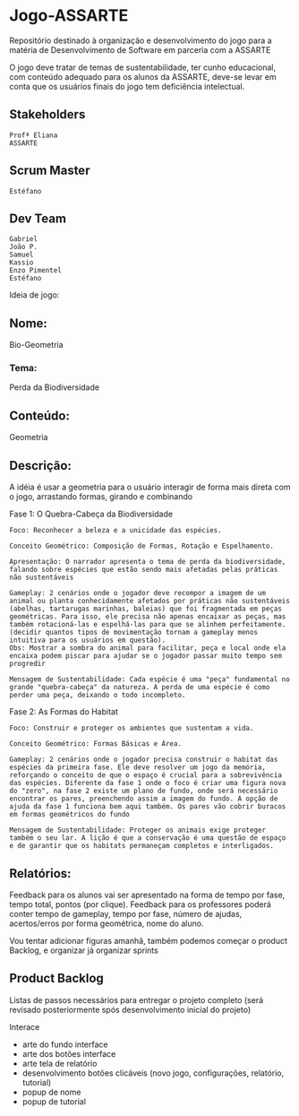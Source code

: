 # Jogo-ASSARTE
Repositório destinado à organização e desenvolvimento do jogo para a matéria de Desenvolvimento de Software em parceria com a ASSARTE

O jogo deve tratar de temas de sustentabilidade, ter cunho educacional, com conteúdo adequado para os alunos da ASSARTE, deve-se levar em conta que os usuários finais do jogo tem deficiência intelectual.

## Stakeholders
    Profª Eliana
    ASSARTE

## Scrum Master
    Estéfano

## Dev Team
    Gabriel
    João P.
    Samuel
    Kassio
    Enzo Pimentel
    Estéfano

Ideia de jogo:

## Nome: 
Bio-Geometria

### Tema:
Perda da Biodiversidade

## Conteúdo: 
Geometria 

## Descrição:
A idéia é usar a geometria para o usuário interagir de forma mais direta com o jogo, arrastando formas, girando e combinando

Fase 1: O Quebra-Cabeça da Biodiversidade

    Foco: Reconhecer a beleza e a unicidade das espécies.

    Conceito Geométrico: Composição de Formas, Rotação e Espelhamento.

    Apresentação: O narrador apresenta o tema de perda da biodiversidade, falando sobre espécies que estão sendo mais afetadas pelas práticas não sustentáveis
    
    Gameplay: 2 cenários onde o jogador deve recompor a imagem de um animal ou planta conhecidamente afetados por práticas não sustentáveis (abelhas, tartarugas marinhas, baleias) que foi fragmentada em peças geométricas. Para isso, ele precisa não apenas encaixar as peças, mas também rotacioná-las e espelhá-las para que se alinhem perfeitamente. (decidir quantos tipos de movimentação tornam a gameplay menos intuitiva para os usuários em questão). 
    Obs: Mostrar a sombra do animal para facilitar, peça e local onde ela encaixa podem piscar para ajudar se o jogador passar muito tempo sem progredir

    Mensagem de Sustentabilidade: Cada espécie é uma "peça" fundamental no grande "quebra-cabeça" da natureza. A perda de uma espécie é como perder uma peça, deixando o todo incompleto.

Fase 2: As Formas do Habitat

    Foco: Construir e proteger os ambientes que sustentam a vida.

    Conceito Geométrico: Formas Básicas e Área.

    Gameplay: 2 cenários onde o jogador precisa construir o habitat das espécies da primeira fase. Ele deve resolver um jogo da memória, reforçando o conceito de que o espaço é crucial para a sobrevivência das espécies. Diferente da fase 1 onde o foco é criar uma figura nova do "zero", na fase 2 existe um plano de fundo, onde será necessário encontrar os pares, preenchendo assim a imagem do fundo. A opção de ajuda da fase 1 funciona bem aqui também. Os pares vão cobrir buracos em formas geométricos do fundo

    Mensagem de Sustentabilidade: Proteger os animais exige proteger também o seu lar. A lição é que a conservação é uma questão de espaço e de garantir que os habitats permaneçam completos e interligados.

## Relatórios:
Feedback para os alunos vai ser apresentado na forma de tempo por fase, tempo total, pontos (por clique).
Feedback para os professores poderá conter tempo de gameplay, tempo por fase, número de ajudas, acertos/erros por forma geométrica, nome do aluno.

Vou tentar adicionar figuras amanhã, também podemos começar o product Backlog, e organizar já organizar sprints

## Product Backlog
Listas de passos necessários para entregar o projeto completo (será revisado posteriormente spós desenvolvimento inicial do projeto)

Interace
- arte do fundo interface
- arte dos botões interface
- arte tela de relatório
- desenvolvimento botões clicáveis (novo jogo, configurações, relatório, tutorial)
- popup de nome
- popup de tutorial